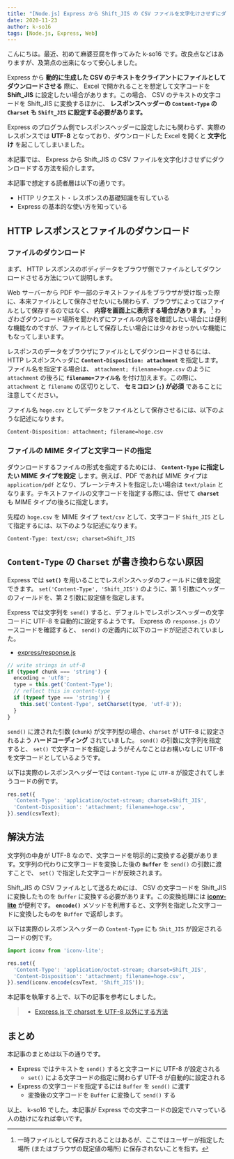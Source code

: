 ```yaml
---
title: "[Node.js] Express から Shift_JIS の CSV ファイルを文字化けさせずにダウンロードする方法"
date: 2020-11-23
author: k-so16
tags: [Node.js, Express, Web]
---
```


こんにちは。最近、初めて麻婆豆腐を作ってみた k-so16 です。改良点などはありますが、及第点の出来になって安心しました。

Express から **動的に生成した CSV のテキストをクライアントにファイルとしてダウンロードさせる** 際に、 Excel で開かれることを想定して文字コードを **Shift_JIS** に設定したい場合があります。この場合、 CSV のテキストの文字コードを Shift_JIS に変換するほかに、 **レスポンスヘッダーの `Content-Type` の `Charset` も `Shift_JIS` に設定する必要があります。**

Express のプログラム側でレスポンスヘッダーに設定したにも関わらず、実際のレスポンスでは **UTF-8** となっており、ダウンロードした Excel を開くと **文字化け** を起こしてしまいました。

本記事では、 Express から Shift_JIS の CSV ファイルを文字化けさせずにダウンロードする方法を紹介します。

本記事で想定する読者層は以下の通りです。

- HTTP リクエスト・レスポンスの基礎知識を有している
- Express の基本的な使い方を知っている

## HTTP レスポンスとファイルのダウンロード

### ファイルのダウンロード

まず、 HTTP レスポンスのボディデータをブラウザ側でファイルとしてダウンロードさせる方法について説明します。

Web サーバーから PDF や一部のテキストファイルをブラウザが受け取った際に、本来ファイルとして保存させたいにも関わらず、ブラウザによってはファイルとして保存するのではなく、 **内容を画面上に表示する場合があります。** [^response] わざわざダウンロード場所を聞かれずにファイルの内容を確認したい場合には便利な機能なのですが、ファイルとして保存したい場合には少々おせっかいな機能にもなってしまいます。

レスポンスのデータをブラウザにファイルとしてダウンロードさせるには、 HTTP レスポンスヘッダに **`Content-Disposition: attachment`** を指定します。ファイル名を指定する場合は、 `attachment; filename=hoge.csv` のように `attachment` の後ろに **`filename=ファイル名`** を付け加えます。この際に、 `attachment` と `filename` の区切りとして、 **セミコロン (`;`) が必須** であることに注意してください。

ファイル名 `hoge.csv` としてデータをファイルとして保存させるには、以下のような記述になります。

```
Content-Disposition: attachment; filename=hoge.csv
```

### ファイルの MIME タイプと文字コードの指定

ダウンロードするファイルの形式を指定するためには、 **`Content-Type` に指定したい MIME タイプを設定** します。例えば、PDF であれば MIME タイプは `application/pdf` となり、プレーンテキストを指定したい場合は `text/plain` となります。テキストファイルの文字コードを指定する際には、併せて **`charset`** も MIME タイプの後ろに指定します。

先程の `hoge.csv` を MIME タイプ `text/csv` として、文字コード `Shift_JIS` として指定するには、以下のような記述になります。

```
Content-Type: text/csv; charset=Shift_JIS
```

## `Content-Type` の `Charset` が書き換わらない原因

Express では **`set()`** を用いることでレスポンスヘッダのフィールドに値を設定できます。 `set('Content-Type', 'Shift_JIS')` のように、第 1 引数にヘッダーのフィールドを、第 2 引数に設定値を指定します。

Express では文字列を `send()` すると、デフォルトでレスポンスヘッダーの文字コードに UTF-8 を自動的に設定するようです。 Express の `response.js` のソースコードを確認すると、 `send()` の定義内に以下のコードが記述されていました。

- [express/response.js](https://github.com/expressjs/express/blob/508936853a6e311099c9985d4c11a4b1b8f6af07/lib/response.js#L163)

```js
// write strings in utf-8
if (typeof chunk === 'string') {
  encoding = 'utf8';
  type = this.get('Content-Type');
  // reflect this in content-type
  if (typeof type === 'string') {
    this.set('Content-Type', setCharset(type, 'utf-8'));
  }
}
```

`send()` に渡された引数 (`chunk`) が文字列型の場合、`charset` が UTF-8 に設定されるよう **ハードコーディング** されていました。 `send()` の引数に文字列を指定すると、 `set()` で文字コードを指定しようがそんなことはお構いなしに UTF-8 を文字コードとしているようです。

以下は実際のレスポンスヘッダーでは `Content-Type` に `UTF-8` が設定されてしまうコードの例です。

```js
res.set({
  'Content-Type': 'application/octet-stream; charset=Shift_JIS',
  'Content-Disposition': 'attachment; filename=hoge.csv',
}).send(csvText);
```

## 解決方法

文字列の中身が UTF-8 なので、文字コードを明示的に変換する必要があります。文字列の代わりに文字コードを変換した後の **`Buffer`** を `send()` の引数に渡すことで、 `set()` で指定した文字コードが反映されます。

Shift_JIS の CSV ファイルとして送るためには、 CSV の文字コードを Shift_JIS に変換したものを `Buffer` に変換する必要があります。この変換処理には **[iconv-lite](https://www.npmjs.com/package/iconv-lite)** が便利です。 **`encode()`** メソッドを利用すると、文字列を指定した文字コードに変換したものを `Buffer` で返却します。

以下は実際のレスポンスヘッダーの `Content-Type` にも `Shit_JIS` が設定されるコードの例です。

```js
import iconv from 'iconv-lite';

res.set({
  'Content-Type': 'application/octet-stream; charset=Shift_JIS',
  'Content-Disposition': 'attachment; filename=hoge.csv',
}).send(iconv.encode(csvText, 'Shift_JIS'));
```

本記事を執筆する上で、以下の記事を参考にしました。

> - [Express.js で charset を UTF-8 以外にする方法](https://qiita.com/satosystems/items/a62c9a2f9c2712b5a1ea)

## まとめ

本記事のまとめは以下の通りです。

- Express ではテキストを `send()` すると文字コードに UTF-8 が設定される
    - `set()` による文字コードの指定に関わらず UTF-8 が自動的に設定される
- Express の文字コードを指定するには `Buffer` を `send()` に渡す
    - 変換後の文字コードを `Buffer` に変換して `send()` する

以上、 k-so16 でした。本記事が Express での文字コードの設定でハマっている人の助けになれば幸いです。

[^response]: 一時ファイルとして保存されることはあるが、ここではユーザーが指定した場所 (またはブラウザの既定値の場所) に保存されないことを指す。